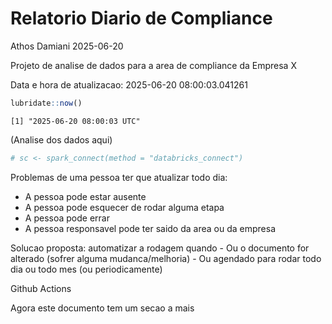 # Relatorio Diario de Compliance
Athos Damiani
2025-06-20

Projeto de analise de dados para a area de compliance da Empresa X

Data e hora de atualizacao: 2025-06-20 08:00:03.041261

``` r
lubridate::now()
```

    [1] "2025-06-20 08:00:03 UTC"

(Analise dos dados aqui)

``` r
# sc <- spark_connect(method = "databricks_connect")
```

Problemas de uma pessoa ter que atualizar todo dia:

-   A pessoa pode estar ausente
-   A pessoa pode esquecer de rodar alguma etapa
-   A pessoa pode errar
-   A pessoa responsavel pode ter saido da area ou da empresa

Solucao proposta: automatizar a rodagem quando - Ou o documento for
alterado (sofrer alguma mudanca/melhoria) - Ou agendado para rodar todo
dia ou todo mes (ou periodicamente)

Github Actions

Agora este documento tem um secao a mais
